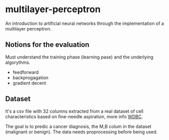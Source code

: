 # multilayer-perceptron

An introduction to artificial neural networks through the implementation of a
multilayer perceptron.

## Notions for the evaluation

Must understand the training phase (learning pase) and the underlying
algorythms.

- feedforward
- backprogagation
- gradient decent

## Dataset

It's a csv file with 32 columns extracted from a real dataset of cell
characteristics based on fine-needle aspiration, more info
[WDBC](https://archive.ics.uci.edu/ml/machine-learning-databases/breast-cancer-wisconsin/wdbc.names).

The goal is to predic a cancer diagnosis, the M,B colum in the dataset
(malignant or benign). The data needs proprocessing before being used.
